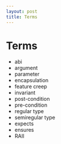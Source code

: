 ```yaml
---
layout: post
title: Terms
---
```


# Terms

* abi
* argument
* parameter
* encapsulation
* feature creep
* invariant
* post-condition
* pre-condition
* regular type
* semiregular type
* expects
* ensures
* RAII
